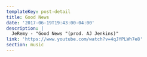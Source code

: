 ```yaml
---
templateKey: post-detail
title: Good News
date: '2017-06-19T19:43:00-04:00'
description: |
  JeRemy - "Good News "(prod. AJ Jenkins)"
link: 'https://www.youtube.com/watch?v=4qJYPLWh7e8'
section: music
---
```


